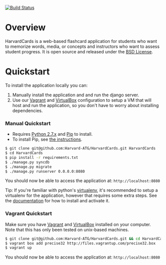 [![Build Status](https://travis-ci.org/Harvard-ATG/HarvardCards.png?branch=dev)](https://travis-ci.org/Harvard-ATG/HarvardCards)

# Overview

HarvardCards is a web-based flashcard application for students who want to memorize words, media, or concepts and instructors who want to assess student progress. It is open source and released under the [BSD License](https://github.com/Harvard-ATG/HarvardCards/blob/master/LICENSE).

# Quickstart

To  install the application locally you can:
1. Manually install the application and and run the django server.
2. Use our [Vagrant](http://www.vagrantup.com/) and [VirtualBox](https://www.virtualbox.org/) configuration to setup a VM that will host and run the application, so you don't have to worry about installing dependencies.

### Manual Quickstart

- Requires [Python 2.7.x](http://python.org/download/releases/) and [Pip](http://www.pip-installer.org/) to install. 
- To install Pip, see [the instructions](http://www.pip-installer.org/en/latest/installing.html).

```sh
$ git clone git@github.com:Harvard-ATG/HarvardCards.git HarvardCards
$ cd HarvardCards
$ pip install -r requirements.txt
$ ./manage.py syncdb
$ ./manage.py migrate
$ ./manage.py runserver 0.0.0.0:8080
```

You should now be able to access the application at: ```http://localhost:8080```

Tip: If you're familiar with python's [virtualenv](https://pypi.python.org/pypi/virtualenv), it's recommended to setup a virtualenv for the application, however that requires some extra steps. See the [documentation](http://virtualenv.readthedocs.org/en/latest/virtualenv.html#installation) for how to install and activate it.

### Vagrant Quickstart

Make sure you have [Vagrant](http://www.vagrantup.com/) and [VirtualBox](https://www.virtualbox.org/) installed on your computer. Note that this has only been tested on unix-based machines.

```sh
$ git clone git@github.com:Harvard-ATG/HarvardCards.git && cd HarvardCards
$ vagrant box add precise32 http://files.vagrantup.com/precise32.box
$ vagrant up
```

You should now be able to access the application at: ```http://localhost:8080```
